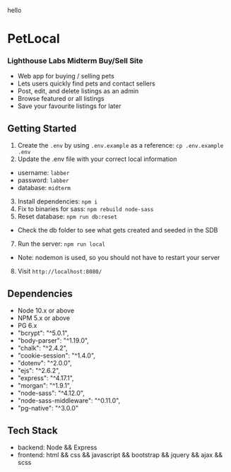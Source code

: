 hello

# PetLocal

### Lighthouse Labs Midterm Buy/Sell Site

- Web app for buying / selling pets
- Lets users quickly find pets and contact sellers
- Post, edit, and delete listings as an admin
- Browse featured or all listings
- Save your favourite listings for later

## Getting Started

1. Create the `.env` by using `.env.example` as a reference: `cp .env.example .env`
2. Update the .env file with your correct local information 
  - username: `labber` 
  - password: `labber` 
  - database: `midterm`
3. Install dependencies: `npm i`
4. Fix to binaries for sass: `npm rebuild node-sass`
5. Reset database: `npm run db:reset`
  - Check the db folder to see what gets created and seeded in the SDB
7. Run the server: `npm run local`
  - Note: nodemon is used, so you should not have to restart your server
8. Visit `http://localhost:8080/`

## Dependencies

- Node 10.x or above
- NPM 5.x or above
- PG 6.x
- "bcrypt": "^5.0.1",
- "body-parser": "^1.19.0",
- "chalk": "^2.4.2",
- "cookie-session": "^1.4.0",
- "dotenv": "^2.0.0",
- "ejs": "^2.6.2",
- "express": "^4.17.1",
- "morgan": "^1.9.1",
- "node-sass": "^4.12.0",
- "node-sass-middleware": "^0.11.0",
- "pg-native": "^3.0.0"

## Tech Stack

- backend: Node && Express
- frontend: html && css && javascript && bootstrap && jquery && ajax && scss

